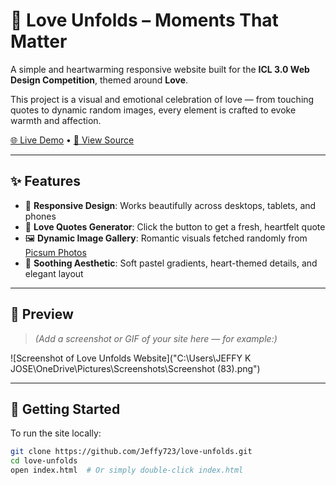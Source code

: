 # 💖 Love Unfolds – Moments That Matter

A simple and heartwarming responsive website built for the **ICL 3.0 Web Design Competition**, themed around **Love**.

This project is a visual and emotional celebration of love — from touching quotes to dynamic random images, every element is crafted to evoke warmth and affection.  

[🌐 Live Demo](https://Jeffy723.github.io/love-unfolds/) • [📁 View Source](https://github.com/Jeffy723/love-unfolds)

---

## ✨ Features

- 📱 **Responsive Design**: Works beautifully across desktops, tablets, and phones  
- 💬 **Love Quotes Generator**: Click the button to get a fresh, heartfelt quote  
- 🖼️ **Dynamic Image Gallery**: Romantic visuals fetched randomly from [Picsum Photos](https://picsum.photos/)  
- 🎨 **Soothing Aesthetic**: Soft pastel gradients, heart-themed details, and elegant layout

---

## 📸 Preview

> *(Add a screenshot or GIF of your site here — for example:)*

![Screenshot of Love Unfolds Website]("C:\Users\JEFFY K JOSE\OneDrive\Pictures\Screenshots\Screenshot (83).png")

---

## 🚀 Getting Started

To run the site locally:

```bash
git clone https://github.com/Jeffy723/love-unfolds.git
cd love-unfolds
open index.html  # Or simply double-click index.html
